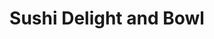 ---
layout: place
title: "Sushi Delight and Bowl"
permalink: /florida/winter-springs/sushi-delight-and-bowl.html
stateAbbr: FL
stateName: Florida
cityName: Winter Springs
place_id: ChIJ-y3s18Vt54gR2iQNlAgBVgw
photos:
  - name: >-
      places/ChIJ-y3s18Vt54gR2iQNlAgBVgw/photos/AeeoHcKDOHYzBo0-Y4ZkrUYShUZx0NCvBDfY9lkhj5bAQvnfmzzNJk0Cgq2C4Hi2L9P_5SY1GVg7S3Iz4y7RjDAWhT7hbGLD2SnxhdGiLlTjOUlsiR358oShB-Ytx99tpmPUDKKXXRTbSRGWX1J4GGqikRWcvFu5BIh3QnGSg2FEogF_l4Q8xptHouD9FpGTt8G6rVPJG6ChUJFTRNbPw93NGnBJMcQHn_Xz284J7eDD7ers3bl6kxVATOeYrSmYkCUNJkkR_SUZb0QlSDQ8PEXVw47fBm4DJ4OYgDo5O-SH7TM-Bw
    widthPx: 4000
    heightPx: 3000
    authorAttributions:
      - displayName: Sushi Delight and Bowl
        uri: https://maps.google.com/maps/contrib/109401529845702740311
        photoUri: >-
          https://lh3.googleusercontent.com/a-/ALV-UjWM5sz4kB0aSgpi23j7Iz4ALO943OJsa5iX6sG13zgvi_ZA2_s=s100-p-k-no-mo
    flagContentUri: >-
      https://www.google.com/local/imagery/report/?cb_client=maps_api_places.places_api&image_key=!1e10!2sAF1QipMlz5S-hpWyLSb1cN9R1sMkc_sklyJYGuo8sXWv&hl=en-US
    googleMapsUri: >-
      https://www.google.com/maps/place//data=!3m4!1e2!3m2!1sAF1QipMlz5S-hpWyLSb1cN9R1sMkc_sklyJYGuo8sXWv!2e10!4m2!3m1!1s0x88e76dc5d7ec2dfb:0xc560108940d24da
  - name: >-
      places/ChIJ-y3s18Vt54gR2iQNlAgBVgw/photos/AeeoHcJUgCmEdCHVTVNTNj2r7Lq6dPuZP_Wr8PoGkLJt7rg4CFHs91E38rHm-kglDany1GK8qF-mlH0llFdSlBpOCmGh5agWrcgXBDWX6VrueE1Cp5xRv97-Tx5LGLzRPXAyq6m1cKUg7mSEfqGzLJ_WAU_m_mlq72r1BlpdRy4D20F2zghXbuPrNfPIBxOTGsNR9J8Y5sv8srikeFOxz32LCBcOkwfUnA7hzmRbeAQeP5AWMD5OfZpRZC2vTsLNpNhzexGF1VuZZ4gj8iMJFvysukjkDBq8L3NWIRS6jh2GsKbmnxqlEmeats40_e5qJrhhFceTQgcAIlibxLsyR2JFPz1S44PfJXBpmhR9OyRnHzTAWKEp56ET1tfCoRmKg6b9cjfzGThD_oo5ctOXhcAtY5HIYmcTeKwZM0FmcrdOQEmJJg
    widthPx: 3600
    heightPx: 4800
    authorAttributions:
      - displayName: Brooke Chou
        uri: https://maps.google.com/maps/contrib/100946870560116549297
        photoUri: >-
          https://lh3.googleusercontent.com/a/ACg8ocI03UlrJernGz8dBVU4neo7Hbh1XjeVFpJsbdXe8SGowByoXA=s100-p-k-no-mo
    flagContentUri: >-
      https://www.google.com/local/imagery/report/?cb_client=maps_api_places.places_api&image_key=!1e10!2sCIHM0ogKEICAgIDHl53kTw&hl=en-US
    googleMapsUri: >-
      https://www.google.com/maps/place//data=!3m4!1e2!3m2!1sCIHM0ogKEICAgIDHl53kTw!2e10!4m2!3m1!1s0x88e76dc5d7ec2dfb:0xc560108940d24da
  - name: >-
      places/ChIJ-y3s18Vt54gR2iQNlAgBVgw/photos/AeeoHcJlwFyf2coL842AwViDhF9MM8E8MqthYCbefjbjfCeAaZLNUx_TYyczqj4vu0PDEobbLKXpyXXy5zQ86vRFjGs8tgAOT8M9UYzq75vvYSGoxjW9WM2DMI7-aiOT19pGE055onKUtt526tYnSfUqa1xFq4qDe5TmmgbZ8ryDcusCGFta53REbWjIGTNVk6zc2HraqXZJEnIQ1o0mTdpZWZzeJAv0ngH-wO9CbtRNJV1zLOCbrci-hT4TaSUcDbIKow3o7ZB7VjDPmSZpBeJsG6ydAU5UB5yTUHk53SD_L_t5Tqutyt2F8dqe_4Vp_aIZtwnTzGZ3-3Ks3cWo9UgtynLCZKMwqQU7pz2KW0ankTxVWqAMcZ8Dte44Q5S1u2jxTNny7t5vgRr_JucLioJPq8ZQ9yb8CFHjdFGEcM8SE0IbGg
    widthPx: 4032
    heightPx: 3024
    authorAttributions:
      - displayName: ryan t
        uri: https://maps.google.com/maps/contrib/110984309294157686199
        photoUri: >-
          https://lh3.googleusercontent.com/a-/ALV-UjUG37P_w_MULChQASANQyTjdMzurO2QLP8jcZoO7S5cbfDF_oFM=s100-p-k-no-mo
    flagContentUri: >-
      https://www.google.com/local/imagery/report/?cb_client=maps_api_places.places_api&image_key=!1e10!2sCIHM0ogKEICAgIDvuP3lCg&hl=en-US
    googleMapsUri: >-
      https://www.google.com/maps/place//data=!3m4!1e2!3m2!1sCIHM0ogKEICAgIDvuP3lCg!2e10!4m2!3m1!1s0x88e76dc5d7ec2dfb:0xc560108940d24da
  - name: >-
      places/ChIJ-y3s18Vt54gR2iQNlAgBVgw/photos/AeeoHcIoqZ3etd-FHcBeLsOkQwWgBAfHg7SkF3lMfANuhq8NSyqW0rhEfVru-pSo41Pur3Fsu_fUmbXmkKYccNQAdYn1FcGvZcbVTIGDY-D7yYPx2UCa0NWdMyu9D19It-1PVU26wNUldCFyFBiUDiQgPn_5pwDRtDYuVqyoho9__sHaSK8YsLAHukZmtBuAX_gcwibodKyfBVfQh0pLsacgNdIdq7w1ZWkUIkjhN9TixG1j3KXt9pNJmYzVW4qV72vIB36ezXLa8qDaeeXWBOt_-oSUCzbC3aY3kJPF_9y91m5QxK1DOC-Tb8eQEwPx4Rz4qBM9_vBBAPxRRruZIAUGv3aZBafZvUWIblU3bctJ9VuTNurW-VNJqQ9LVlL3HmSBbUS1RRnT_7la1ZAFew3ARDgCupVDxtyK-Qu6DJuRgEnt5w
    widthPx: 4000
    heightPx: 3000
    authorAttributions:
      - displayName: Erika Fiorenza
        uri: https://maps.google.com/maps/contrib/100628045023742491818
        photoUri: >-
          https://lh3.googleusercontent.com/a-/ALV-UjXhRJE4SsAjUYUnv1tUxM6iL1bxnr9vLQBiA02jGmJ87tNh4GxP=s100-p-k-no-mo
    flagContentUri: >-
      https://www.google.com/local/imagery/report/?cb_client=maps_api_places.places_api&image_key=!1e10!2sCIHM0ogKEICAgICX9Im5AQ&hl=en-US
    googleMapsUri: >-
      https://www.google.com/maps/place//data=!3m4!1e2!3m2!1sCIHM0ogKEICAgICX9Im5AQ!2e10!4m2!3m1!1s0x88e76dc5d7ec2dfb:0xc560108940d24da
  - name: >-
      places/ChIJ-y3s18Vt54gR2iQNlAgBVgw/photos/AeeoHcJVskylPoC82Jw-ZUb5qFnfESdHnR_XtXP3E876gmEcKZwThHuDFwVGXS3pjMlUua4UaaybrrAlcaY9tdH3ZHpACRc3W_bzScfwqZeLGDsUwyKcBu9bk3uSgx8d0cu7yvhg4uG00tLTMM_m2XI9dqKdIdhdt8AozcKigFeGlpRUVSMMovmCprqQwYopySgUfB52oyif-k9-dxjNPRkgrwhXkN_b48t1WWfP7JYgzjaGOMnvK3GP3gfJAMkllv2-Gy7W0HXhPyPmapzQMIOQX3hfhH4ikjTiCKor6i-3H48iveK2SjWmfux0r0UxhOaTHhiD7tuKrd_G8ElLDIrpgJHn9Sg-R4o4N0UxFrB6NUeAFt1nbq9smieEOaayfo2yJr1PKvsmyRASMJYJShjUQS6T7ygTLCf8-bCCUCdUQjew6vSD
    widthPx: 4000
    heightPx: 3000
    authorAttributions:
      - displayName: Erika Fiorenza
        uri: https://maps.google.com/maps/contrib/100628045023742491818
        photoUri: >-
          https://lh3.googleusercontent.com/a-/ALV-UjXhRJE4SsAjUYUnv1tUxM6iL1bxnr9vLQBiA02jGmJ87tNh4GxP=s100-p-k-no-mo
    flagContentUri: >-
      https://www.google.com/local/imagery/report/?cb_client=maps_api_places.places_api&image_key=!1e10!2sCIHM0ogKEICAgICX9K2KgAE&hl=en-US
    googleMapsUri: >-
      https://www.google.com/maps/place//data=!3m4!1e2!3m2!1sCIHM0ogKEICAgICX9K2KgAE!2e10!4m2!3m1!1s0x88e76dc5d7ec2dfb:0xc560108940d24da
  - name: >-
      places/ChIJ-y3s18Vt54gR2iQNlAgBVgw/photos/AeeoHcJ7ihlrlddBMV_wqTDTI9COzi11T93C36WxJgfYOlQS_gszjrGQydo1HUCJpMntuvTTDMK7lnYib4msAdUIAegf_UWzKF_bwfjr-3Javizp5wr--ZFvKkTlKh_7htBRzTRbzzssD09CZcpDJ_hn6HILWtwIwfTKGywn0tq9sbhp9dAmtHVg5sYDYZqZn9-0e7ouY9iP3MWzWw9ri_ECej_xl3mAwLS5aEUXb9nltnzfKDV8J6CJkaRVNIRyMQEsNYS11hLXfsm35_t16SgGgaJ54bsAvIIBAW4N4HpKiTSQToFRkAyKTHA4GlsvHAD-19Bt3T13RMMSaYxR9OYAJkawK4JCh2YVHLj0OcazxYkwELmT92R9POL1QJlAmc2Tu4-xefGiDGa2o8MHJA5xuiqFWJrL5EszcHN-N-A0vPU64chC
    widthPx: 4800
    heightPx: 3600
    authorAttributions:
      - displayName: Steve McWilliams
        uri: https://maps.google.com/maps/contrib/113117221357512167358
        photoUri: >-
          https://lh3.googleusercontent.com/a-/ALV-UjVv-O2eP4woW9oDTNuUJ9TdEQnrE56GyW4ajoTD1VtW1Q1u60rbiA=s100-p-k-no-mo
    flagContentUri: >-
      https://www.google.com/local/imagery/report/?cb_client=maps_api_places.places_api&image_key=!1e10!2sCIHM0ogKEICAgIC_i7qc6AE&hl=en-US
    googleMapsUri: >-
      https://www.google.com/maps/place//data=!3m4!1e2!3m2!1sCIHM0ogKEICAgIC_i7qc6AE!2e10!4m2!3m1!1s0x88e76dc5d7ec2dfb:0xc560108940d24da
  - name: >-
      places/ChIJ-y3s18Vt54gR2iQNlAgBVgw/photos/AeeoHcKxqYa7G7NwP-xv1tnMrRFgQzd9ifhf9cxa7gqhxFbFKIzgb_IiYB9SpxmIT7b_hmspKURpMFnE7vTmEcAXZq6cM9uDv3pdOvOBvikxapyxz35HcFaycfIajYfKn2gEE-6G6_8i4_wdg3rpn-iiC95KzovWpqRpy-CXUIyn4HbPvsitZSo3X1wNiEpapg95CfLX5r2izv28mJCs4kOvhhszqoybmxKTXrNHzHnENifGYMx5aiRjuYDaBszNFz2TZmWuibJEkYLjX_kN3uRLUV57Dj8_cx0DeVCqNM0t-AlpzUsWsHefKVBpdytm4lUIozkXv6Pcedx9m3sHec6FxrJeZ3z9xJCj3JkIAppOqRJ2g7kaja7y42p2JY8gLcgp6LuZsmj4JmlZSuULZmjxDlXCTbMywSyNqvkYxvzJ_ixmhNk
    widthPx: 3024
    heightPx: 4032
    authorAttributions:
      - displayName: Alexander Johnson
        uri: https://maps.google.com/maps/contrib/100617391153217228320
        photoUri: >-
          https://lh3.googleusercontent.com/a/ACg8ocLjiHmwvkKJMSWNIAAHlbY31hJpM6NTuNKJvrAHLLcnay_wqQ=s100-p-k-no-mo
    flagContentUri: >-
      https://www.google.com/local/imagery/report/?cb_client=maps_api_places.places_api&image_key=!1e10!2sCIHM0ogKEICAgICH2POt5QE&hl=en-US
    googleMapsUri: >-
      https://www.google.com/maps/place//data=!3m4!1e2!3m2!1sCIHM0ogKEICAgICH2POt5QE!2e10!4m2!3m1!1s0x88e76dc5d7ec2dfb:0xc560108940d24da
  - name: >-
      places/ChIJ-y3s18Vt54gR2iQNlAgBVgw/photos/AeeoHcLuP8nkCCZ7OH5V7lUuq9YQXSHnq9L9PXZhXV3G2A_MQ4CJOV-Vt0nBQEC9aOzoq-NumKciIHkb_4hWAofiQhJIujmUAl-Vxi39i1CZcWEmcK62MFCs5JZYXxJZzVn3z5m2_gM-C8HonwL7e4jgtCqnoaLV8w-DXaapciD1YK5lhTeihcxqms7SPhF85yum8cRKO6V0_V36nTv2de4cECkZZ2xMw4nVvsKSznMZul9sQ7HVlvwFRafLOplV7HNxEQBAXtnutztzs-INW7A1a0tP6mf9VLXfc2M7dxQq5yUozrZpCN2T_5lj3gY8N5xvBxLewzWfofaGDrT5JojslPppJD62EsRfkUWQp--DOUkesNJ9WEnqascFwUzaXD4Oq32FCWGyIwwYnxrRaFRhgL6RwlbNzuU9Rctk_soa6t0
    widthPx: 4032
    heightPx: 3024
    authorAttributions:
      - displayName: Siripong Rojanasthien
        uri: https://maps.google.com/maps/contrib/104684089836617181205
        photoUri: >-
          https://lh3.googleusercontent.com/a-/ALV-UjXXDl25k0dqF8TfPHFq4WFqN_cRQ2OI_0-MrKt3wVz-pFbKHenH3A=s100-p-k-no-mo
    flagContentUri: >-
      https://www.google.com/local/imagery/report/?cb_client=maps_api_places.places_api&image_key=!1e10!2sCIHM0ogKEICAgICnoKGkQQ&hl=en-US
    googleMapsUri: >-
      https://www.google.com/maps/place//data=!3m4!1e2!3m2!1sCIHM0ogKEICAgICnoKGkQQ!2e10!4m2!3m1!1s0x88e76dc5d7ec2dfb:0xc560108940d24da
  - name: >-
      places/ChIJ-y3s18Vt54gR2iQNlAgBVgw/photos/AeeoHcKLa0_c8VKMrXj9j84Wx3WVZAjSYQ3qmWz1-st9424mdpVLml7G4CugRrb421D7y1pHwlOhZ_BB52Iikles6KexDr-xmFt70MAFTnHy5xij81wqf_Ht1WuiWnMIPP-k0QYneoqcNJzjMzOw4Ygi99rXV4lb7hHtvxXTrq71_3jEQ1GGXyuGoWzjZ3xE8TKYPzZ2tHOHu_yDkNjU7xy-hpMIB5QmPI6nFBBcI9KKs0Sq7CzEbZuemd4JFeaedx43H4kqTkSP__WHoe81OSJ-6xWfziY16qsZyARFxJLah3XKxy5iwzbqiPA4GBCUFtGYukwexGaw_4NvEo8vGyRT_10I6Cr0QfVSikm3KgVuIpDsQN_TcIXrLgqVXPEKKi6Jg50SxrSCOcJBQCzA01ERcx2DwsofkT9fT-IkwGDMqqo7FFc
    widthPx: 3000
    heightPx: 4000
    authorAttributions:
      - displayName: Erika Fiorenza
        uri: https://maps.google.com/maps/contrib/100628045023742491818
        photoUri: >-
          https://lh3.googleusercontent.com/a-/ALV-UjXhRJE4SsAjUYUnv1tUxM6iL1bxnr9vLQBiA02jGmJ87tNh4GxP=s100-p-k-no-mo
    flagContentUri: >-
      https://www.google.com/local/imagery/report/?cb_client=maps_api_places.places_api&image_key=!1e10!2sCIHM0ogKEICAgICX9LGl3AE&hl=en-US
    googleMapsUri: >-
      https://www.google.com/maps/place//data=!3m4!1e2!3m2!1sCIHM0ogKEICAgICX9LGl3AE!2e10!4m2!3m1!1s0x88e76dc5d7ec2dfb:0xc560108940d24da
  - name: >-
      places/ChIJ-y3s18Vt54gR2iQNlAgBVgw/photos/AeeoHcKsRCoJwRQwh46mLne8PXU67On5M8Y6A4Bh60E7d-Wbm2zkSIdUlTohrmAJbNylXWNv0fvMTtCZTfkaqARoHaq6Uk892bv2o-JpT8ipb4kTVyZb1eB3cuRADDeI62qTDTSHjuSHRE3yCtCeKEl5QnBJhgdzNLKU3o57lZ4N0X2F6hODCaac1M_oQYWk2JsKRXuQfgxZ7unxQrnxTRtOUBZEBqM1W4nnrxeX84Q8C_duoL-NDw6q8Bl98VnLWKB6zy3xUWxRKPgX6CxtpnMhENXyaYKRsjYaALqTg901EmnbdDySUK4j-u8Lf4TIJmvt74Vu9NnUQ0fSwcED2pkmNARlvw5rl0T4bl316NOplM-riOImMy-SZ6RK0vABs66NfuQkd6P_5WRJIlbB-7n3zKxhFgHSPbTAjw-GNSlTIjNSU-w
    widthPx: 4032
    heightPx: 3024
    authorAttributions:
      - displayName: Jane Vergarra
        uri: https://maps.google.com/maps/contrib/101804496700341868234
        photoUri: >-
          https://lh3.googleusercontent.com/a/ACg8ocINa21UY6jwgltGvk6XJcBbgbcqniIaoaVKp55rIqqsPlMxEg=s100-p-k-no-mo
    flagContentUri: >-
      https://www.google.com/local/imagery/report/?cb_client=maps_api_places.places_api&image_key=!1e10!2sCIHM0ogKEICAgIC3o5Gz9wE&hl=en-US
    googleMapsUri: >-
      https://www.google.com/maps/place//data=!3m4!1e2!3m2!1sCIHM0ogKEICAgIC3o5Gz9wE!2e10!4m2!3m1!1s0x88e76dc5d7ec2dfb:0xc560108940d24da
address: 1172 Tree Swallow Dr, Winter Springs, FL 32708, USA
street: 1172 Tree Swallow Dr
city: Winter Springs
state: FL
zip: '32708'
country: USA
neighborhood: null
latitude: '28.699387'
longitude: '-81.263110'
accessibility_options:
  wheelchairAccessibleParking: true
  wheelchairAccessibleEntrance: true
  wheelchairAccessibleSeating: true
business_status: OPERATIONAL
name: Sushi Delight and Bowl
google_maps_links:
  directionsUri: >-
    https://www.google.com/maps/dir//''/data=!4m7!4m6!1m1!4e2!1m2!1m1!1s0x88e76dc5d7ec2dfb:0xc560108940d24da!3e0
  placeUri: https://maps.google.com/?cid=888899112807507162
  writeAReviewUri: >-
    https://www.google.com/maps/place//data=!4m3!3m2!1s0x88e76dc5d7ec2dfb:0xc560108940d24da!12e1
  reviewsUri: >-
    https://www.google.com/maps/place//data=!4m4!3m3!1s0x88e76dc5d7ec2dfb:0xc560108940d24da!9m1!1b1
  photosUri: >-
    https://www.google.com/maps/place//data=!4m3!3m2!1s0x88e76dc5d7ec2dfb:0xc560108940d24da!10e5
primary_type: Restaurant
opening_hours:
  regular: null
  current: null
secondary_opening_hours:
  regular:
    weekdayDescriptions: null
    type: null
  current:
    weekdayDescriptions: null
    type: null
phone: (407) 542-0104
price_level: PRICE_LEVEL_MODERATE
price_range: $10 &ndash; $20
rating: '4.9'
rating_count: 83
website: https://www.sushidelightandbowl.com/
description: null
reviews: null
parking_options: null
payment_options: null
allow_dogs: null
curbside_pickup: null
delivery: null
dine_in: null
good_for_children: null
good_for_groups: null
good_for_sports: null
live_music: null
menu_for_children: null
outdoor_seating: null
reservable: null
restroom: null
serves_beer: null
serves_breakfast: null
serves_brunch: null
serves_cocktails: null
serves_coffee: null
serves_dinner: null
serves_dessert: null
serves_lunch: null
serves_vegetarian_food: null
serves_wine: null
takeout: null

---